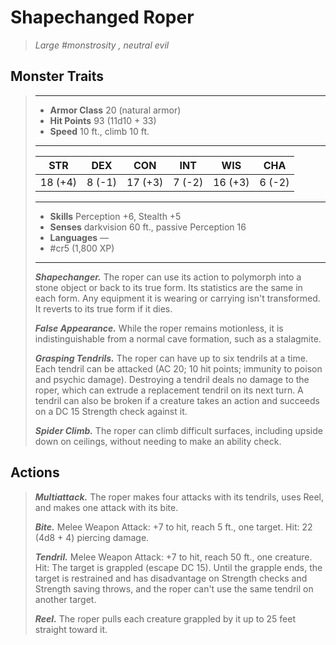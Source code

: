 # Shapechanged Roper
>*Large #monstrosity , neutral evil*
## Monster Traits
>___
>- **Armor Class** 20 (natural armor)
>- **Hit Points** 93 (11d10 + 33)
>- **Speed** 10 ft., climb 10 ft.
>___
>|STR|DEX|CON|INT|WIS|CHA|
>|:---:|:---:|:---:|:---:|:---:|:---:|
>|18 (+4)|8 (-1)|17 (+3)|7 (-2)|16 (+3)|6 (-2)|
>___
>- **Skills** Perception +6, Stealth +5
>- **Senses** darkvision 60 ft., passive Perception 16
>- **Languages** —
>- #cr5 (1,800 XP)
>___
>***Shapechanger.*** The roper can use its action to polymorph into a stone object or back to its true form. Its statistics are the same in each form. Any equipment it is wearing or carrying isn't transformed. It reverts to its true form if it dies.  
>
>***False Appearance.*** While the roper remains motionless, it is indistinguishable from a normal cave formation, such as a stalagmite.  
>
>***Grasping Tendrils.*** The roper can have up to six tendrils at a time. Each tendril can be attacked (AC 20; 10 hit points; immunity to poison and psychic damage). Destroying a tendril deals no damage to the roper, which can extrude a replacement tendril on its next turn. A tendril can also be broken if a creature takes an action and succeeds on a DC 15 Strength check against it.  
>
>***Spider Climb.*** The roper can climb difficult surfaces, including upside down on ceilings, without needing to make an ability check.  
>
## Actions
>***Multiattack.*** The roper makes four attacks with its tendrils, uses Reel, and makes one attack with its bite.  
>
>***Bite.*** Melee Weapon Attack: +7 to hit, reach 5 ft., one target. Hit: 22 (4d8 + 4) piercing damage.  
>
>***Tendril.*** Melee Weapon Attack: +7 to hit, reach 50 ft., one creature. Hit: The target is grappled (escape DC 15). Until the grapple ends, the target is restrained and has disadvantage on Strength checks and Strength saving throws, and the roper can't use the same tendril on another target.  
>
>***Reel.*** The roper pulls each creature grappled by it up to 25 feet straight toward it.